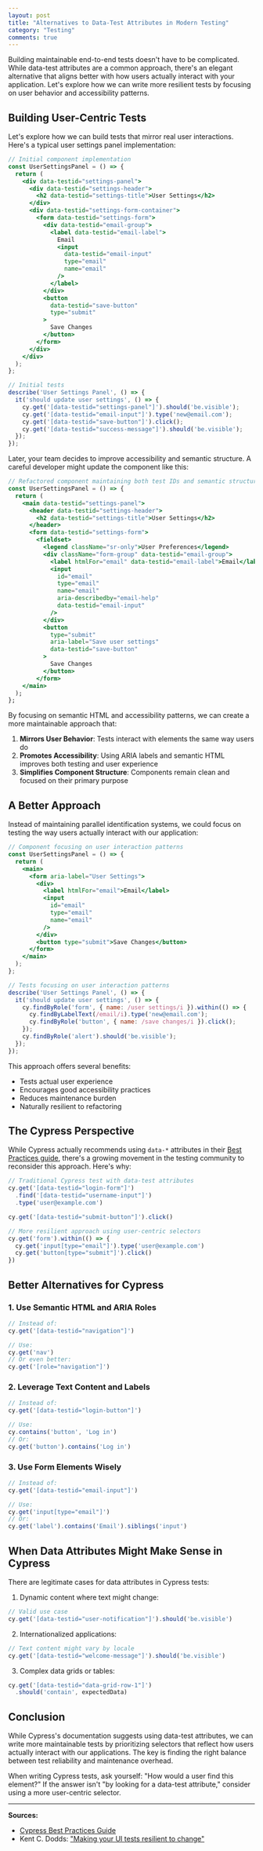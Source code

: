 ```yaml
---
layout: post
title: "Alternatives to Data-Test Attributes in Modern Testing"
category: "Testing"
comments: true
---
```

Building maintainable end-to-end tests doesn't have to be complicated. While data-test attributes are a common approach, there's an elegant alternative that aligns better with how users actually interact with your application. Let's explore how we can write more resilient tests by focusing on user behavior and accessibility patterns.

## Building User-Centric Tests

Let's explore how we can build tests that mirror real user interactions. Here's a typical user settings panel implementation:

```jsx
// Initial component implementation
const UserSettingsPanel = () => {
  return (
    <div data-testid="settings-panel">
      <div data-testid="settings-header">
        <h2 data-testid="settings-title">User Settings</h2>
      </div>
      <div data-testid="settings-form-container">
        <form data-testid="settings-form">
          <div data-testid="email-group">
            <label data-testid="email-label">
              Email
              <input
                data-testid="email-input"
                type="email"
                name="email"
              />
            </label>
          </div>
          <button
            data-testid="save-button"
            type="submit"
          >
            Save Changes
          </button>
        </form>
      </div>
    </div>
  );
};

// Initial tests
describe('User Settings Panel', () => {
  it('should update user settings', () => {
    cy.get('[data-testid="settings-panel"]').should('be.visible');
    cy.get('[data-testid="email-input"]').type('new@email.com');
    cy.get('[data-testid="save-button"]').click();
    cy.get('[data-testid="success-message"]').should('be.visible');
  });
});
```

Later, your team decides to improve accessibility and semantic structure. A careful developer might update the component like this:

```jsx
// Refactored component maintaining both test IDs and semantic structure
const UserSettingsPanel = () => {
  return (
    <main data-testid="settings-panel">
      <header data-testid="settings-header">
        <h2 data-testid="settings-title">User Settings</h2>
      </header>
      <form data-testid="settings-form">
        <fieldset>
          <legend className="sr-only">User Preferences</legend>
          <div className="form-group" data-testid="email-group">
            <label htmlFor="email" data-testid="email-label">Email</label>
            <input
              id="email"
              type="email"
              name="email"
              aria-describedby="email-help"
              data-testid="email-input"
            />
          </div>
          <button
            type="submit"
            aria-label="Save user settings"
            data-testid="save-button"
          >
            Save Changes
          </button>
        </form>
    </main>
  );
};
```

By focusing on semantic HTML and accessibility patterns, we can create a more maintainable approach that:

1. **Mirrors User Behavior**: Tests interact with elements the same way users do
2. **Promotes Accessibility**: Using ARIA labels and semantic HTML improves both testing and user experience
3. **Simplifies Component Structure**: Components remain clean and focused on their primary purpose

## A Better Approach

Instead of maintaining parallel identification systems, we could focus on testing the way users actually interact with our application:

```jsx
// Component focusing on user interaction patterns
const UserSettingsPanel = () => {
  return (
    <main>
      <form aria-label="User Settings">
        <div>
          <label htmlFor="email">Email</label>
          <input
            id="email"
            type="email"
            name="email"
          />
        </div>
        <button type="submit">Save Changes</button>
      </form>
    </main>
  );
};

// Tests focusing on user interaction patterns
describe('User Settings Panel', () => {
  it('should update user settings', () => {
    cy.findByRole('form', { name: /user settings/i }).within(() => {
      cy.findByLabelText(/email/i).type('new@email.com');
      cy.findByRole('button', { name: /save changes/i }).click();
    });
    cy.findByRole('alert').should('be.visible');
  });
});
```

This approach offers several benefits:
- Tests actual user experience
- Encourages good accessibility practices
- Reduces maintenance burden
- Naturally resilient to refactoring

## The Cypress Perspective

While Cypress actually recommends using `data-*` attributes in their [Best Practices guide](https://docs.cypress.io/guides/references/best-practices#Selecting-Elements), there's a growing movement in the testing community to reconsider this approach. Here's why:

```javascript
// Traditional Cypress test with data-test attributes
cy.get('[data-testid="login-form"]')
  .find('[data-testid="username-input"]')
  .type('user@example.com')

cy.get('[data-testid="submit-button"]').click()

// More resilient approach using user-centric selectors
cy.get('form').within(() => {
  cy.get('input[type="email"]').type('user@example.com')
  cy.get('button[type="submit"]').click()
})
```

## Better Alternatives for Cypress

### 1. Use Semantic HTML and ARIA Roles

```javascript
// Instead of:
cy.get('[data-testid="navigation"]')

// Use:
cy.get('nav')
// Or even better:
cy.get('[role="navigation"]')
```

### 2. Leverage Text Content and Labels

```javascript
// Instead of:
cy.get('[data-testid="login-button"]')

// Use:
cy.contains('button', 'Log in')
// Or:
cy.get('button').contains('Log in')
```

### 3. Use Form Elements Wisely

```javascript
// Instead of:
cy.get('[data-testid="email-input"]')

// Use:
cy.get('input[type="email"]')
// Or:
cy.get('label').contains('Email').siblings('input')
```

## When Data Attributes Might Make Sense in Cypress

There are legitimate cases for data attributes in Cypress tests:

1. Dynamic content where text might change:
```javascript
// Valid use case
cy.get('[data-testid="user-notification"]').should('be.visible')
```

2. Internationalized applications:
```javascript
// Text content might vary by locale
cy.get('[data-testid="welcome-message"]').should('be.visible')
```

3. Complex data grids or tables:
```javascript
cy.get('[data-testid="data-grid-row-1"]')
  .should('contain', expectedData)
```

## Conclusion

While Cypress's documentation suggests using data-test attributes, we can write more maintainable tests by prioritizing selectors that reflect how users actually interact with our applications. The key is finding the right balance between test reliability and maintenance overhead.

When writing Cypress tests, ask yourself: "How would a user find this element?" If the answer isn't "by looking for a data-test attribute," consider using a more user-centric selector.

---

**Sources:**
- [Cypress Best Practices Guide](https://docs.cypress.io/guides/references/best-practices#Selecting-Elements)
- Kent C. Dodds: ["Making your UI tests resilient to change"](https://kentcdodds.com/blog/making-your-ui-tests-resilient-to-change)

